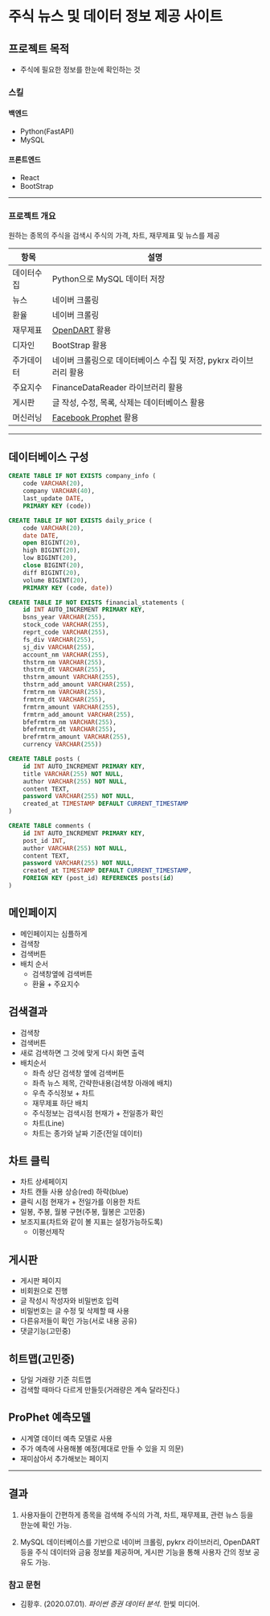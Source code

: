 # 주식 뉴스 및 데이터 정보 제공 사이트

## 프로젝트 목적
- 주식에 필요한 정보를 한눈에 확인하는 것

### 스킬

#### 백엔드
- Python(FastAPI)
- MySQL

#### 프론트엔드
- React
- BootStrap

---

### 프로젝트 개요  

원하는 종목의 주식을 검색시 주식의 가격, 차트, 재무제표 및 뉴스를 제공

|항목      | 설명                                                                               |
|----------|-----------------------------------------------------------------------------------|
|데이터수집| Python으로 MySQL 데이터 저장                                                       |
|뉴스      | 네이버 크롤링                                                                      |
|환율      | 네이버 크롤링                                                                      |
|재무제표  | [OpenDART](https://opendart.fss.or.kr/intro/main.do) 활용                          |
|디자인    | BootStrap 활용                                                                     |
|주가데이터| 네이버 크롤링으로 데이터베이스 수집 및 저장, pykrx 라이브러리 활용                    |
|주요지수  | FinanceDataReader 라이브러리 활용                                                   |
|게시판    | 글 작성, 수정, 목록, 삭제는 데이터베이스 활용                                        |
|머신러닝  | [Facebook Prophet](https://facebook.github.io/prophet/docs/quick_start.html) 활용  |

---

## 데이터베이스 구성

```sql
CREATE TABLE IF NOT EXISTS company_info (
    code VARCHAR(20),
    company VARCHAR(40),
    last_update DATE,
    PRIMARY KEY (code))
```

```sql
CREATE TABLE IF NOT EXISTS daily_price (
    code VARCHAR(20),
    date DATE,
    open BIGINT(20),
    high BIGINT(20),
    low BIGINT(20),
    close BIGINT(20),
    diff BIGINT(20),
    volume BIGINT(20),
    PRIMARY KEY (code, date))
```

```sql
CREATE TABLE IF NOT EXISTS financial_statements (
    id INT AUTO_INCREMENT PRIMARY KEY,
    bsns_year VARCHAR(255),
    stock_code VARCHAR(255),
    reprt_code VARCHAR(255),
    fs_div VARCHAR(255),
    sj_div VARCHAR(255),
    account_nm VARCHAR(255),
    thstrm_nm VARCHAR(255),
    thstrm_dt VARCHAR(255),
    thstrm_amount VARCHAR(255),
    thstrm_add_amount VARCHAR(255),
    frmtrm_nm VARCHAR(255),
    frmtrm_dt VARCHAR(255),
    frmtrm_amount VARCHAR(255),
    frmtrm_add_amount VARCHAR(255),
    bfefrmtrm_nm VARCHAR(255),
    bfefrmtrm_dt VARCHAR(255),
    brefrmtrm_amount VARCHAR(255),
    currency VARCHAR(255))
```

```sql
CREATE TABLE posts (
    id INT AUTO_INCREMENT PRIMARY KEY,
    title VARCHAR(255) NOT NULL,
    author VARCHAR(255) NOT NULL,
    content TEXT,
    password VARCHAR(255) NOT NULL,
    created_at TIMESTAMP DEFAULT CURRENT_TIMESTAMP
)
```

```sql
CREATE TABLE comments (
    id INT AUTO_INCREMENT PRIMARY KEY,
    post_id INT,
    author VARCHAR(255) NOT NULL,
    content TEXT,
    password VARCHAR(255) NOT NULL, 
    created_at TIMESTAMP DEFAULT CURRENT_TIMESTAMP,
    FOREIGN KEY (post_id) REFERENCES posts(id)
)
```
## 메인페이지
- 메인페이지는 심플하게
- 검색창
- 검색버튼
- 배치 순서
    - 검색창옆에 검색버튼
    - 환율 + 주요지수 

## 검색결과
- 검색창
- 검색버튼
- 새로 검색하면 그 것에 맞게 다시 화면 출력
- 배치순서
    - 좌측 상단 검색창 옆에 검색버튼
    - 좌측 뉴스 제목, 간략한내용(검색창 아래에 배치)
    - 우측 주식정보 + 차트
    - 재무제표 하단 배치
    - 주식정보는 검색시점 현재가 + 전일종가 확인
    - 차트(Line)
    - 차트는 종가와 날짜 기준(전일 데이터)
    
## 차트 클릭
- 차트 상세페이지
- 차트 캔들 사용 상승(red) 하락(blue)
- 클릭 시점 현재가 + 전일가를 이용한 차트
- 일봉, 주봉, 월봉 구현(주봉, 월봉은 고민중)
- 보조지표(차트와 같이 볼 지표는 설정가능하도록)
  - 이평선제작 

## 게시판
- 게시판 페이지
- 비회원으로 진행
- 글 작성시 작성자와 비밀번호 입력
- 비밀번호는 글 수정 및 삭제할 때 사용
- 다른유저들이 확인 가능(서로 내용 공유)
- 댓글기능(고민중)

## 히트맵(고민중)
- 당일 거래량 기준 히트맵
- 검색할 때마다 다르게 만들듯(거래량은 계속 달라진다.)

## ProPhet 예측모델
- 시계열 데이터 예측 모델로 사용
- 주가 예측에 사용해볼 예정(제대로 만들 수 있을 지 의문)
- 재미삼아서 추가해보는 페이지

---

## 결과

1. 사용자들이 간편하게 종목을 검색해 주식의 가격, 차트, 재무제표, 관련 뉴스 등을 한눈에 확인 가능.

2. MySQL 데이터베이스를 기반으로 네이버 크롤링, pykrx 라이브러리, OpenDART 등을 주식 데이터와 금융 정보를 제공하며, 게시판 기능을 통해 사용자 간의 정보 공유도 가능.

### 참고 문헌
- 김황후. (2020.07.01). *파이썬 증권 데이터 분석*. 한빛 미디어.